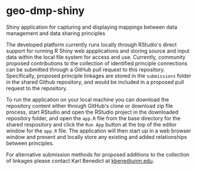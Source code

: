 # geo-dmp-shiny
Shiny application for capturing and displaying mappings between data management and data sharing principles

The developed platform currently runs locally through RStudio's direct support for running R Shiny web appplications and storing source and input data within the local file system for access and use. Currently, community proposed contributions to the collection of identified principle connections can be submitted through a GitHub pull request to this repository. Specifically, proposed principle linkages are stored in the `submissions` folder in the shared Github repository, and would be included in a proposed pull request to the repository. 

To run the application on your local machine you can download the repository content either through GitHub's clone or download zip file process, start RStudio and open the RStudio project in the downloaded repository folder, and open the `app.R` file from the base directory for the shared respository and click the `Run App` button at the top of the editor window for the `app.R` file. The application will then start up in a web browser window and present and locally store any existing and added relationships between principles. 

For alternative submission methods for proposed additions to the collection of linkages please contact Karl Benedict at kbene@unm.edu. 

